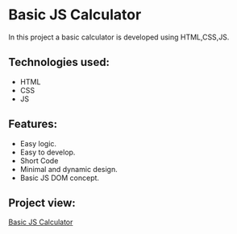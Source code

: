 # Basic JS Calculator
In this project a basic calculator is developed using HTML,CSS,JS.

## Technologies used:

  * HTML
  * CSS
  * JS

## Features:

  * Easy logic.
  * Easy to develop.
  * Short Code
  * Minimal and dynamic design.
  * Basic JS DOM concept.

## Project view: 
[Basic JS Calculator](file:///C:/Users/nipa/OneDrive/Desktop/java%20script/Basic-JS-calculator/index.html)
